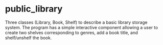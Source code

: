 public_library
==============
Three classes (Library, Book, Shelf) to describe a basic library storage system. The program has a simple interactive 
component allowing a user to create two shelves corresponding to genres, add a book title, and shelf/unshelf the book. 
